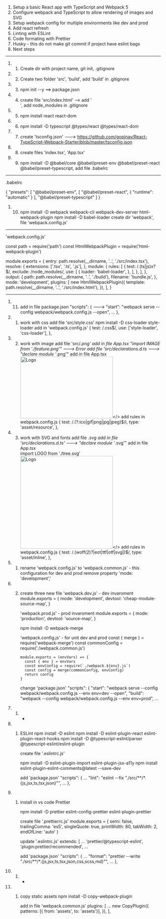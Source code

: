1. Setup a basic React app with TypeScript and Webpack 5
2. Configure webpack and TypeScript to allow rendering of images and SVG
3. Setup webpack config for multiple environments like dev and prod
4. Add react refresh
5. Linting with ESLint
6. Code formating with Prettier
7. Husky - this do not make git commit if project have eslint bags
8. Next steps
--------------------------------------------------------------------------

1. 1. Create dir with project name, git init, .gitignore
1. 2. Create two folder 'src', 'build', add 'build' in .gitignore
1. 3. npm init --y ==> package.json
1. 4. create file 'src/index.html' --> add '<div id="root"></div>', add node_modules in .gitignore
1. 5. npm install react react-dom
1. 6. npm install -D typescript @types/react @types/react-dom
1. 7. create 'tsconfig.json'  ---> https://github.com/gopinav/React-TypeScript-Webpack-Starter/blob/master/tsconfig.json
1. 8. create files 'index.tsx', 'App.tsx'
1. 9. npm install -D @babel/core @babel/preset-env @babel/preset-react @babel/preset-typescript, 
      add file .babelrc
*********************
.babelrc

{
  "presets": [
    "@babel/preset-env",
    [
      "@babel/preset-react",
      {
        "runtime": "automatic"
      }
    ],
    "@babel/preset-typescript"
  ]
}
1. 10. npm install -D webpack webpack-cli webpack-dev-server html-webpack-plugin
       npm install -D babel-loader
       create dir 'webpack', file 'webpack.config.js'
*********************
'webpack.config.js'

const path = require('path')
const HtmlWebpackPlugin = require('html-webpack-plugin')

module.exports = {
  entry: path.resolve(__dirname, '..', './src/index.tsx'),
  resolve: {
    extensions: ['.tsx', '.ts', '.js'],
  },
  module: {
    rules: [
      {
        test: /\.(ts|js)x?$/,
        exclude: /node_modules/,
        use: [
          {
            loader: 'babel-loader',
          },
        ],
      },
    ],
  },
  output: {
    path: path.resolve(__dirname, '..', './build'),
    filename: 'bundle.js',
  },
  mode: 'development',
  plugins: [
    new HtmlWebpackPlugin({
      template: path.resolve(__dirname, '..', './src/index.html'),
    }),
  ],
}
*********************
1. 11. add in file package.json
       "scripts": {
--->      "start": "webpack serve --config webpack/webpack.config.js --open",
          ...
        },

2. 1. work with css
      add file 'src/style.css'
      npm install -D css-loader style-loader
      add in 'webpack.config.js'
         {
          test: /\.css$/,
          use: ['style-loader', 'css-loader'],
        },

2. 2. work with image
      add file 'src/*.png'
      add in file App.tsx "import IMAGE from './feature.png'" ---> Error
      add file 'src/declarations.d.ts --->  "declare module '*.png'"
      add in file App.tsx     <img src={IMAGE} alt="Logo" width="300" height="200" /></>
      add rules in webpack.config.js
        {
          test: /\.(?:ico|gif|png|jpg|jpeg)$/i,
          type: 'asset/resource',
        },

2. 3. work with SVG and fonts
      add file *.svg
      add in file 'src/declarations.d.ts' --->  "declare module '*.svg'"
      add in file App.tsx     
        import LOGO from './tree.svg'
        <img src={LOGO} alt="Logo" width="300" /></>
      add rules in webpack.config.js
        {
          test: /\.(woff(2)?|eot|ttf|otf|svg|)$/,
          type: 'asset/inline',
        },

3. 1. rename 'webpack.config.js' to 'webpack.common.js' - this configuration for dev and prod
      remove property 'mode: 'development','

3. 2. create three new file
      'webpack.dev.js' - dev invaroment
          module.exports = {
            mode: 'development',
            devtool: 'cheap-module-source-map',
          }

      'webpack.prod.js' - prod invaroment
          module.exports = {
            mode: 'production',
            devtool: 'source-map',
          }
      
      npm install -D webpack-merge

      'webpack.config.js' - for unit dev and prod
          const { merge } = require('webpack-merge')
          const commonConfig = require('./webpack.common.js')

          module.exports = (envVars) => {
            const { env } = envVars
            const envConfig = require(`./webpack.${env}.js`)
            const config = merge(commonConfig, envConfig)
            return config
          }

      change 'package.json'
          "scripts": {
            "start": "webpack serve --config webpack/webpack.config.js --env env=dev --open",
            "build": "webpack --config webpack/webpack.config.js --env env=prod",
            ...

4. 1.  - 

5. 1. ESLint
        npm install -D eslint
        npm install -D eslint-plugin-react eslint-plugin-react-hooks
        npm install -D @typescript-eslint/parser @typescript-eslint/eslint-plugin

        create file '.eslintrc.js'

        npm install -D eslint-plugin-import eslint-plugin-jsx-a11y
        npm install eslint-plugin-eslint-comments@latest --save-dev

        add 'package.json'
        "scripts": {
          ...
          "lint": "eslint --fix \"./src/**/*.{js,jsx,ts,tsx,json}\"",
          ...
        },

6. 1. install in vs code Prettier

      npm install -D prettier eslint-config-prettier eslint-plugin-prettier

      create file '.prettierrc.js'
        module.exports = {
          semi: false,
          trailingComma: 'es5',
          singleQuote: true,
          printWidth: 80,
          tabWidth: 2,
          endOfLine: 'auto'
        }

      update '.eslintrc.js'
        extends: [
          ...
          'prettier/@typescript-eslint',
          'plugin:prettier/recommended',
          ...

      add 'package.json'
        "scripts": {
          ...
          "format": "prettier --write \"./src/**/*.{js,jsx,ts,tsx,json,css,scss,md}\"",
          ...
        },

7. 1. -

8. 1. copy static assets
      npm install -D copy-webpack-plugin

      add in file 'webpack.common.js'
        plugins: [
          ...
          new CopyPlugin({
            patterns: [{ from: 'assets', to: 'assets'}],
          }),
        ],









